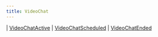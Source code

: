 ```yaml
---
title: VideoChat
---
```


<div class="font-mono whitespace-pre"><span class="opacity-50">|</span> <a href="/gh/types/videochatactive"  >VideoChatActive</a>
<span class="opacity-50">|</span> <a href="/gh/types/videochatscheduled"  >VideoChatScheduled</a>
<span class="opacity-50">|</span> <a href="/gh/types/videochatended"  >VideoChatEnded</a></div>

